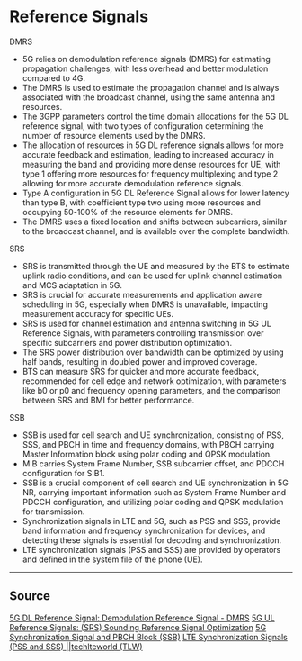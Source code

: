 # Reference Signals

DMRS
- 5G relies on demodulation reference signals (DMRS) for estimating propagation challenges, with less overhead and better modulation compared to 4G.
- The DMRS is used to estimate the propagation channel and is always associated with the broadcast channel, using the same antenna and resources.
- The 3GPP parameters control the time domain allocations for the 5G DL reference signal, with two types of configuration determining the number of resource elements used by the DMRS.
- The allocation of resources in 5G DL reference signals allows for more accurate feedback and estimation, leading to increased accuracy in measuring the band and providing more dense resources for UE, with type 1 offering more resources for frequency multiplexing and type 2 allowing for more accurate demodulation reference signals.
- Type A configuration in 5G DL Reference Signal allows for lower latency than type B, with coefficient type two using more resources and occupying 50-100% of the resource elements for DMRS.
- The DMRS uses a fixed location and shifts between subcarriers, similar to the broadcast channel, and is available over the complete bandwidth.

SRS
- SRS is transmitted through the UE and measured by the BTS to estimate uplink radio conditions, and can be used for uplink channel estimation and MCS adaptation in 5G.
- SRS is crucial for accurate measurements and application aware scheduling in 5G, especially when DMRS is unavailable, impacting measurement accuracy for specific UEs.
- SRS is used for channel estimation and antenna switching in 5G UL Reference Signals, with parameters controlling transmission over specific subcarriers and power distribution optimization. 
- The SRS power distribution over bandwidth can be optimized by using half bands, resulting in doubled power and improved coverage.
- BTS can measure SRS for quicker and more accurate feedback, recommended for cell edge and network optimization, with parameters like b0 or p0 and frequency opening parameters, and the comparison between SRS and BMI for better performance.

SSB
- SSB is used for cell search and UE synchronization, consisting of PSS, SSS, and PBCH in time and frequency domains, with PBCH carrying Master Information block using polar coding and QPSK modulation.
- MIB carries System Frame Number, SSB subcarrier offset, and PDCCH configuration for SIB1.
- SSB is a crucial component of cell search and UE synchronization in 5G NR, carrying important information such as System Frame Number and PDCCH configuration, and utilizing polar coding and QPSK modulation for transmission.
- Synchronization signals in LTE and 5G, such as PSS and SSS, provide band information and frequency synchronization for devices, and detecting these signals is essential for decoding and synchronization.
- LTE synchronization signals (PSS and SSS) are provided by operators and defined in the system file of the phone (UE).

---
Source
---
[5G DL Reference Signal: Demodulation Reference Signal - DMRS](https://www.youtube.com/watch?v=ydQlAsxef-U)
[5G UL Reference Signals: (SRS) Sounding Reference Signal Optimization](https://www.youtube.com/watch?v=fvMdK-YouUA&list=PLhH4YVQM9NdzESCLuR2nazTkLQW5zSpr9&index=3)
[5G Synchronization Signal and PBCH Block (SSB)](https://www.youtube.com/watch?v=5891Jgvmg1M&t=96s)
[LTE Synchronization Signals (PSS and SSS) ||techlteworld (TLW)](https://www.youtube.com/watch?v=poFRc2OVDfM&t=47s)

